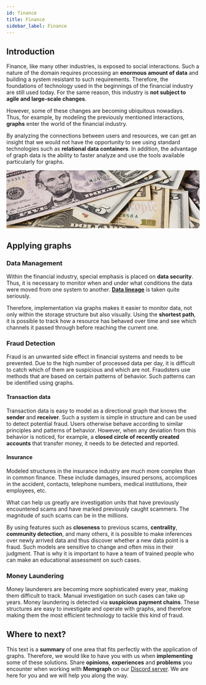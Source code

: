 ```yaml
---
id: finance
title: Finance
sidebar_label: Finance
---
```


## Introduction

Finance, like many other industries, is exposed to social interactions. Such a
nature of the domain requires processing an **enormous amount of data** and
building a system resistant to such requirements. Therefore, the foundations of
technology used in the beginnings of the financial industry are still used
today. For the same reason, this industry is **not subject to agile and
large-scale changes**.

However, some of these changes are becoming ubiquitous nowadays. Thus, for
example, by modeling the previously mentioned interactions, **graphs** enter the
world of the financial industry.

By analyzing the connections between users and resources, we can get an insight
that we would not have the opportunity to see using standard technologies such
as **relational data containers**. In addition, the advantage of graph data is
the ability to faster analyze and use the tools available particularly for
graphs.

![memgraph-graph-algorithm-applications-finance](../data/use-cases/memgraph-graph-algorithm-applications-finance.jpg)

## Applying graphs

### Data Management

Within the financial industry, special emphasis is placed on **data security**.
Thus, it is necessary to monitor when and under what conditions the data were
moved from one system to another. [**Data
lineage**](https://en.wikipedia.org/wiki/Data_lineage) is taken quite seriously.

Therefore, implementation via graphs makes it easier to monitor data, not only
within the storage structure but also visually. Using the **shortest path**, it
is possible to track how a resource has behaved over time and see which channels
it passed through before reaching the current one.

### Fraud Detection

Fraud is an unwanted side effect in financial systems and needs to be prevented.
Due to the high number of processed data per day, it is difficult to catch which
of them are suspicious and which are not. Fraudsters use methods that are based
on certain patterns of behavior. Such patterns can be identified using graphs.

#### Transaction data

Transaction data is easy to model as a directional graph that knows the
**sender** and **receiver**. Such a system is simple in structure and can be
used to detect potential fraud. Users otherwise behave according to similar
principles and patterns of behavior. However, when any deviation from this
behavior is noticed, for example, a **closed circle of recently created
accounts** that transfer money, it needs to be detected and reported.

#### Insurance

Modeled structures in the insurance industry are much more complex than in
common finance. These include damages, insured persons, accomplices in the
accident, contacts, telephone numbers, medical institutions, their employees,
etc.

What can help us greatly are investigation units that have previously
encountered scams and have marked previously caught scammers. The magnitude of
such scams can be in the millions.

By using features such as **closeness** to previous scams, **centrality**,
**community detection**, and many others, it is possible to make inferences over
newly arrived data and thus discover whether a new data point is a fraud. Such
models are sensitive to change and often miss in their judgment. That is why it
is important to have a team of trained people who can make an
educational assessment on such cases.

### Money Laundering

Money launderers are becoming more sophisticated every year, making
them difficult to track. Manual investigation on such cases can take up years.
Money laundering is detected via **suspicious payment chains**. These structures
are easy to investigate and operate with graphs, and therefore making them the
most efficient technology to tackle this kind of fraud.

## Where to next?

This text is a **summary** of one area that fits perfectly with the application
of graphs. Therefore, we would like to have you with us when **implementing**
some of these solutions. Share **opinions**, **experiences** and **problems**
you encounter when working with **Memgraph** on our [Discord
server](https://discord.gg/memgraph). We are here for you and we will help you
along the way.
